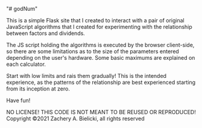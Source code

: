"# godNum" 

This is a simple Flask site that I created to interact with a pair of original JavaScript algorithms that I created for experimenting with the relationship between factors and dividends.

The JS script holding the algorithms is executed by the browser client-side, so there are some limitations as to the size of the parameters entered depending on the user's hardware. Some basic maximums are explained on each calculator.

Start with low limits and rais them gradually! This is the intended experience, as the patterns of the relationship are best experienced starting from its inception at zero.

Have fun!

NO LICENSE! THIS CODE IS NOT MEANT TO BE REUSED OR REPRODUCED!
Copyright ©2021 Zachery A. Bielicki, all rights reserved
